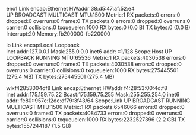 eno1      Link encap:Ethernet  HWaddr 38:d5:47:af:52:e4  
          UP BROADCAST MULTICAST  MTU:1500  Metric:1
          RX packets:0 errors:0 dropped:0 overruns:0 frame:0
          TX packets:0 errors:0 dropped:0 overruns:0 carrier:0
          collisions:0 txqueuelen:1000 
          RX bytes:0 (0.0 B)  TX bytes:0 (0.0 B)
          Interrupt:20 Memory:fb200000-fb220000 

lo        Link encap:Local Loopback  
          inet addr:127.0.0.1  Mask:255.0.0.0
          inet6 addr: ::1/128 Scope:Host
          UP LOOPBACK RUNNING  MTU:65536  Metric:1
          RX packets:4030538 errors:0 dropped:0 overruns:0 frame:0
          TX packets:4030538 errors:0 dropped:0 overruns:0 carrier:0
          collisions:0 txqueuelen:1000 
          RX bytes:275445501 (275.4 MB)  TX bytes:275445501 (275.4 MB)

wlxf42853004df8 Link encap:Ethernet  HWaddr f4:28:53:00:4d:f8  
          inet addr:175.159.75.22  Bcast:175.159.75.255  Mask:255.255.254.0
          inet6 addr: fe80::957e:12dc:df79:3f43/64 Scope:Link
          UP BROADCAST RUNNING MULTICAST  MTU:1500  Metric:1
          RX packets:6546066 errors:0 dropped:0 overruns:0 frame:0
          TX packets:4084733 errors:0 dropped:0 overruns:0 carrier:0
          collisions:0 txqueuelen:1000 
          RX bytes:2232527396 (2.2 GB)  TX bytes:1557244187 (1.5 GB)

